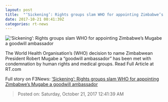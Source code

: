```yaml
---
layout: post
title:  "‘Sickening’: Rights groups slam WHO for appointing Zimbabwe’s Mugabe a goodwill ambassador"
date: 2017-10-21 00:41:39Z
categories: rt-news
---
```


![‘Sickening’: Rights groups slam WHO for appointing Zimbabwe’s Mugabe a goodwill ambassador](https://cdni.rt.com/files/2017.10/article/59ea6e25fc7e93ac5e8b4567.jpg)

The World Health Organisation’s (WHO) decision to name Zimbabwean President Robert Mugabe a “goodwill ambassador” has been met with condemnation by human rights and medical groups. Read Full Article at RT.com


Full story on F3News: [‘Sickening’: Rights groups slam WHO for appointing Zimbabwe’s Mugabe a goodwill ambassador](http://www.f3nws.com/n/njFgVB)

> Posted on: Saturday, October 21, 2017 12:41:39 AM
